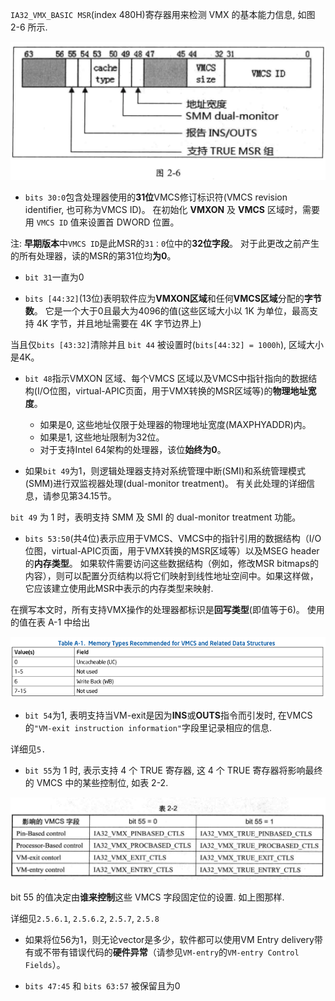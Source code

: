 
`IA32_VMX_BASIC MSR`(index 480H)寄存器用来检测 VMX 的基本能力信息, 如图 2-6 所示.

![2020-02-24-22-27-54.png](./images/2020-02-24-22-27-54.png)

* `bits 30:0`包含处理器使用的**31位**VMCS修订标识符(VMCS revision identifier, 也可称为VMCS ID)。 在初始化 **VMXON** 及 **VMCS** 区域时，需要用 `VMCS ID` 值来设置首 DWORD 位置。

注: **早期版本**中`VMCS ID`是此MSR的`31：0`位中的**32位字段**。 对于此更改之前产生的所有处理器，读的MSR的第31位均**为0**。

* `bit 31`一直为0

* `bits [44:32]`(13位)表明软件应为**VMXON区域**和任何**VMCS区域**分配的**字节数**。 它是一个大于0且最大为4096的值(这些区域大小以 1K 为单位，最高支持 4K 字节，并且地址需要在 4K 字节边界上)

当且仅`bits [43:32]`清除并且 `bit 44` 被设置时(`bits[44:32] = 1000h`), 区域大小是4K。

* `bit 48`指示VMXON 区域、每个VMCS 区域以及VMCS中指针指向的数据结构(I/O位图，virtual-APIC页面，用于VMX转换的MSR区域等)的**物理地址宽度**。

  * 如果是0, 这些地址仅限于处理器的物理地址宽度(MAXPHYADDR)内。 
  * 如果是1, 这些地址限制为32位。 
  * 对于支持Intel 64架构的处理器，该位**始终为0**。

* 如果`bit 49`为1，则逻辑处理器支持对系统管理中断(SMI)和系统管理模式(SMM)进行双监视器处理(dual-monitor treatment)。 有关此处理的详细信息，请参见第34.15节。

`bit 49` 为 1 时，表明支持 SMM 及 SMI 的 dual-monitor treatment 功能。

* `bits 53:50`(共4位)表示应用于VMCS、VMCS中的指针引用的数据结构（I/O位图，virtual-APIC页面，用于VMX转换的MSR区域等）以及MSEG header的**内存类型**。 如果软件需要访问这些数据结构（例如，修改MSR bitmaps的内容），则可以配置分页结构以将它们映射到线性地址空间中。如果这样做，它应该建立使用此MSR中表示的内存类型来映射.

在撰写本文时，所有支持VMX操作的处理器都标识是**回写类型**(即值等于6)。 使用的值在表 A-1 中给出

![2020-11-29-16-12-51.png](./images/2020-11-29-16-12-51.png)

* `bit 54`为1, 表明支持当VM-exit是因为**INS**或**OUTS**指令而引发时, 在VMCS的`"VM-exit instruction information"`字段里记录相应的信息.

详细见`5.`

* `bit 55`为 1 时, 表示支持 4 个 TRUE 寄存器, 这 4 个 TRUE 寄存器将影响最终的 VMCS 中的某些控制位, 如表 2-2.

![2020-02-24-22-35-02.png](./images/2020-02-24-22-35-02.png)

bit 55 的值决定由**谁来控制**这些 VMCS 字段固定位的设置. 如上图那样. 

详细见`2.5.6.1`, `2.5.6.2`, `2.5.7`, `2.5.8`

* 如果将位56为1，则无论vector是多少，软件都可以使用VM Entry delivery带有或不带有错误代码的**硬件异常**（请参见`VM-entry`的`VM-entry Control Fields`）。

* `bits 47:45` 和 `bits 63:57` 被保留且为0
